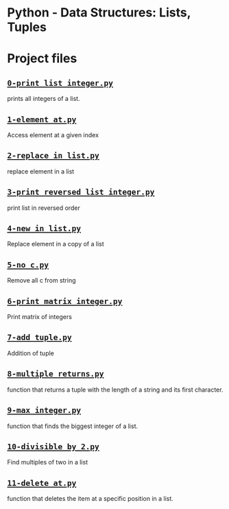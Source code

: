 # Python - Data Structures: Lists, Tuples 

# Project files



## [`0-print_list_integer.py`](0-print_list_integer.py)
prints all integers of a list.

## [`1-element_at.py`](1-element_at.py)
Access element at a given index

## [`2-replace_in_list.py`](2-replace_in_list.py)
replace element in a list

## [`3-print_reversed_list_integer.py`](3-print_reversed_list_integer.py)
print list in reversed order

## [`4-new_in_list.py`](4-new_in_list.py)
Replace element in a copy of a list

## [`5-no_c.py`](5-no_c.py)
Remove all c from string

## [`6-print_matrix_integer.py`](6-print_matrix_integer.py)
Print matrix of integers

## [`7-add_tuple.py`](7-add_tuple.py)
Addition of tuple

## [`8-multiple_returns.py`](8-multiple_returns.py)
function that returns a tuple with the length of a string and its first character.

## [`9-max_integer.py`](9-max_integer.py)
function that finds the biggest integer of a list.

## [`10-divisible_by_2.py`](10-divisible_by_2.py)
Find multiples of two in a list

## [`11-delete_at.py`](11-delete_at.py)
function that deletes the item at a specific position in a list.
